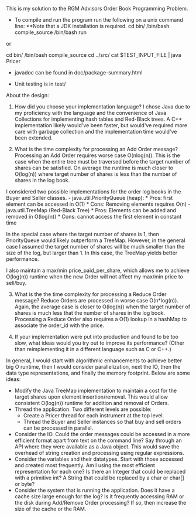 This is my solution to the RGM Advisors Order Book Programming Problem. 

 + To compile and run the program run the following on a unix command line: **Note that a JDK installation is required.
 cd bin/
 /bin/bash compile_source
 /bin/bash run

 or 

 cd bin/
 /bin/bash compile_source
 cd ../src/
 cat $TEST_INPUT_FILE | java Pricer

 + javadoc can be found in doc/package-summary.html

 + Unit testing is in test/



About the design:
1. How did you choose your implementation language? 
I chose Java due to my proficiency with the language and the convenience of Java Collections for implementing hash tables and Red-Black trees. 
A C++ implementation likely would've been faster, but would've required more care with garbage collection and the implementation time
would've been extended.

2. What is the time complexity for processing an Add Order message?
Processing an Add Order requires worse case O(nlog(n)). This is the case when the entire tree must be traversed before the target
number of shares can be satisfied. On average the runtime is much closer to O(log(n)) where target number of shares is less than the
number of shares in the log book.

I considered two possible implementations for the order log books in the Buyer and Seller classes. 
    - java.util.PriorityQueue (heap): 
            * Pros:
                first element can be accessed in O(1)
            * Cons:
                Removing elements requires O(n)
    - java.util.TreeMap (Red-Black Tree)
            * Pros:
                Elements can be added and removed in O(log(n))
            * Cons:
                cannot access the first element in constant time
                
In the special case where the target number of shares is 1, then PriorityQueue would likely outperform a TreeMap. However, in the 
general case I assumed the target number of shares will be much smaller than the size of the log, but larger than 1. In this case,
the TreeMap yields better performance. 

I also maintain a max/min price_paid_per_share, which allows me to achieve O(log(n)) runtime when the new Order will not affect
my max/min price to sell/buy. 

3. What is the the time complexity for processing a Reduce Order message?
Reduce Orders are processed in worse case O(n*log(n)). Again, the average case is closer to O(log(n)) when the target number of
shares is much less that the number of shares in the log book. Processing a Reduce Order also requires a O(1) lookup in a hashMap to
associate the order_id with the price. 

4. If your implementation were put into production and found to be too slow, what ideas would you try out to improve its performance? (Other than reimplementing it in a different language such as C or C++.)

In general, I would start with algorithmic enhancements to achieve better big O runtime, then I would consider parallelization, next
the IO, then the data type representations, and finally the memory footprint. Below are some ideas:
 - Modify the Java TreeMap implementation to maintain a cost for the target shares upon element
   insertion/removal. This would allow consistent O(log(n)) runtime for addition and removal of Orders.
 - Thread the application. Two different levels are possible:
    * Create a Pricer thread for each instrument at the top level. 
    * Thread the Buyer and Seller instances so that buy and sell orders can be processed in parallel.
 - Consider the IO. Could the order messages could be accessed in a more efficient format apart from text on the command
   line? Say through an API where they were available as a Java object. This would save the overhead of string creation and
   processing using regular expressions.
 - Consider the variables and their datatypes. Start with those accessed and created most frequently. Am I using the most efficient
   representation for each one? Is there an Integer that could be replaced with a primitive int? A String that could be replaced
   by a char or char[] or byte?
 - Consider the system that is running the application. Does it have a cache size large enough for the log? Is it
   frequently accessing RAM or the disk during Add/Remove Order processing? If so, then increase the size of the cache or the RAM.
